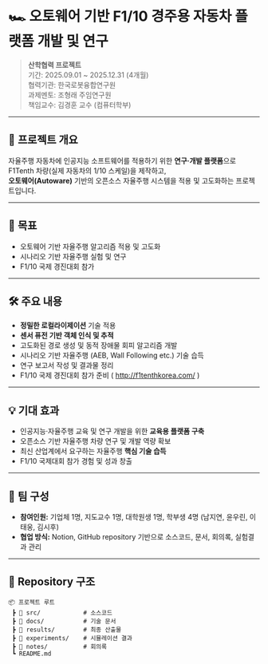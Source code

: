 # 🏎️ 오토웨어 기반 F1/10 경주용 자동차 플랫폼 개발 및 연구


> **산학협력 프로젝트**  
> 기간: 2025.09.01 ~ 2025.12.31 (4개월)  
> 협력기관: 한국로봇융합연구원  
> 과제멘토: 조형래 주임연구원  
> 책임교수: 김경훈 교수 (컴퓨터학부)

---

## 📌 프로젝트 개요
자율주행 자동차에 인공지능 소프트웨어를 적용하기 위한 **연구·개발 플랫폼**으로  
F1Tenth 차량(실제 자동차의 1/10 스케일)을 제작하고,  
**오토웨어(Autoware)** 기반의 오픈소스 자율주행 시스템을 적용 및 고도화하는 프로젝트입니다.

---

## 🎯 목표
- 오토웨어 기반 자율주행 알고리즘 적용 및 고도화
- 시나리오 기반 자율주행 실험 및 연구
- F1/10 국제 경진대회 참가

---

## 🛠 주요 내용
- **정밀한 로컬라이제이션** 기술 적용
- **센서 퓨전 기반 객체 인식 및 추적**
- 고도화된 경로 생성 및 동적 장애물 회피 알고리즘 개발
- 시나리오 기반 자율주행 (AEB, Wall Following etc.) 기술 습득
- 연구 보고서 작성 및 결과물 정리
- F1/10 국제 경진대회 참가 준비  ( http://f1tenthkorea.com/ )

---

## 💡 기대 효과
- 인공지능·자율주행 교육 및 연구 개발을 위한 **교육용 플랫폼 구축**
- 오픈소스 기반 자율주행 차량 연구 및 개발 역량 확보
- 최신 산업계에서 요구하는 자율주행 **핵심 기술 습득**
- F1/10 국제대회 참가 경험 및 성과 창출

---

## 👥 팀 구성
- **참여인원:** 기업체 1명, 지도교수 1명, 대학원생 1명, 학부생 4명 (남지연, 윤우린, 이태웅, 김시후)
- **협업 방식:** Notion, GitHub repository 기반으로 소스코드, 문서, 회의록, 실험결과 관리

---

## 📂 Repository 구조
```plaintext
📦 프로젝트 루트
 ┣ 📂 src/            # 소스코드
 ┣ 📂 docs/           # 기술 문서
 ┣ 📂 results/        # 최종 산출물
 ┣ 📂 experiments/    # 시뮬레이션 결과
 ┣ 📂 notes/          # 회의록
 ┗ README.md

